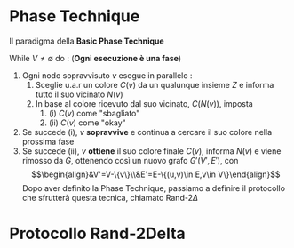 # Phase Technique

Il paradigma della **Basic Phase Technique**

While $V\neq\emptyset$ do : (**Ogni esecuzione è una fase**)
1. Ogni nodo sopravvisuto $v$ esegue in parallelo :
	1. Sceglie u.a.r un colore $C(v)$ da un qualunque insieme $Z$ e informa tutto il suo vicinato $N(v)$
	2. In base al colore ricevuto dal suo vicinato, $C(N(v))$, imposta 
		1. (i) $C(v)$ come "sbagliato"
		2. (ii) $C(v)$ come "okay"
2. Se succede (i), $v$ **sopravvive** e continua a cercare il suo colore nella prossima fase
3. Se succede (ii), $v$ **ottiene** il suo colore finale $C(v)$, informa $N(v)$ e viene rimosso da $G$, ottenendo così un nuovo grafo $G'(V',E')$, con $$\begin{align}&V'=V-\{v\}\\&E'=E-\{(u,v)\in E,v\in V\}\end{align}$$
Dopo aver definito la Phase Technique, passiamo a definire il protocollo che sfrutterà questa tecnica, chiamato Rand-$2\Delta$
# Protocollo Rand-2Delta


